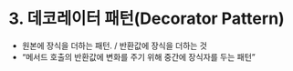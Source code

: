 # 3. 데코레이터 패턴(Decorator Pattern)

* 원본에 장식을 더하는 패턴. / 반환값에 장식을 더하는 것
* “메서드 호출의 반환값에 변화를 주기 위해 중간에 장식자를 두는 패턴”
